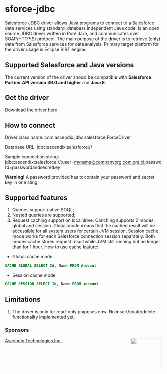# sforce-jdbc
Salesforce JDBC driver allows Java programs to connect to a Salesforce data services using standard, database independent Java code. Is an open source JDBC driver written in Pure Java, and communicates over SOAP/HTTP(S) protocol.
The main purpose of the driver is to retrieve (only) data from Salesforce services for data analysis. Primary target platform for the driver usage is Eclipse BIRT engine.

## Supported Salesforce and Java versions
The current version of the driver should be compatible with **Salesforce Partner API version 39.0 and higher** and **Java 8**.

## Get the driver
Download the driver [here](sfjdbc.jar)

## How to connect
Driver class name: com.ascendix.jdbc.salesforce.ForceDriver 

Database URL: jdbc:ascendix:salesforce://

Sample connection string: jdbc:ascendix:salesforce://;user=myname@companyorg.com.xre.ci;password=passwordandsecretkey

**Warning!** A password provided has to contain your password and secret key in one sting;

## Supported features
1. Queries support native SOQL;
2. Nested queries are supported;
3. Request caching support on local drive. Canching supports 2 modes: global and session. Global mode means that the cached result will be accessible for all system users for certain JVM session. Session cache mode works for each Salesforce connection session separately. Both modes cache stores request result while JVM still running but no longer than for 1 hour. How to use cache feature:
  * Global cache mode:
  ```SQL
  CACHE GLOBAL SELECT Id, Name FROM Account
  ```
  * Session cache mode
  ```SQL
  CACHE SESSION SELECT Id, Name FROM Account
  ```

## Limitations
1. The driver is only for read-only purposes now. No insert/udate/delete functionality implemented yet.

### Sponsors
[Ascendix Technologies Inc.](https://ascendix.com/) <img src="http://ww1.prweb.com/prfiles/2006/12/12/490667/ascendixlogo.jpg" width=100 align="right"/>

